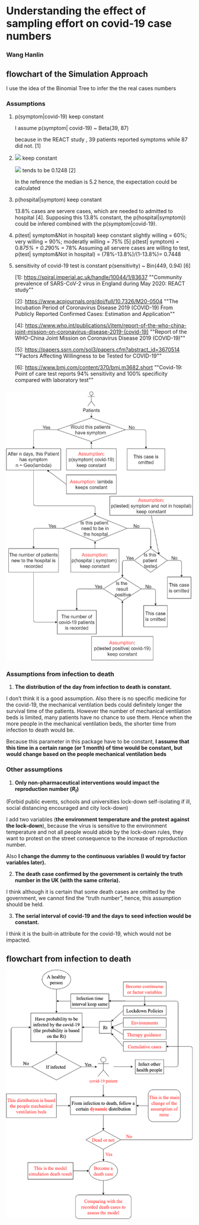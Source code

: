 # Understanding the effect of sampling effort on covid-19 case numbers

### Wang Hanlin

## flowchart of the Simulation Approach

I use the idea of the Binomial Tree to infer the the real cases numbers

### Assumptions

1. p(symptom|covid-19) keep constant

   I assume p(symptom| covid-19) ~ Beta(39, 87)

   because in the REACT study , 39 patients reported symptoms while 87 did not. [1]



2. ![](http://latex.codecogs.com/svg.latex?\lambda) keep constant

   ![](http://latex.codecogs.com/svg.latex?\lambda) tends to be 0.1248 [2]
   
   In the reference the median is 5.2 hence, the expectation could be calculated


3. p(hospital|symptom) keep constant

   13.8% cases are servere cases, which are needed to admitted to hospital [4]. Supposing this 13.8% constant, the p(hospital|symptom)) could be infered combined with the p(symptom|covid-19).
   

4.  p(test| symptom&Not in hospital) keep constant
    slightly willing = 60%; very willing = 90%; moderatly willing = 75% [5]
    p(test| symptom)  = 0.8*75% + 0.2*90% = 78% Assuming all servere cases are willing to test, p(test| symptom&Not in hospital)  = (78%-13.8%)/(1-13.8%)= 0.7448
    
5. sensitivity of covid-19 test is constant
    p(sensitivity) ~ Bin(449, 0.94) [6]
    
    [1]: https://spiral.imperial.ac.uk/handle/10044/1/83637 ""Community prevalence of SARS-CoV-2 virus in England during May 2020: REACT study""
    
    [2]: https://www.acpjournals.org/doi/full/10.7326/M20-0504	""The Incubation Period of Coronavirus Disease 2019 (COVID-19) From Publicly Reported Confirmed Cases: Estimation and Application""
   
   [4]: https://www.who.int/publications/i/item/report-of-the-who-china-joint-mission-on-coronavirus-disease-2019-(covid-19)    ""Report of the WHO-China Joint Mission on Coronavirus Disease 2019 (COVID-19)""
   
   [5]: https://papers.ssrn.com/sol3/papers.cfm?abstract_id=3670514    ""Factors Affecting Willingness to be Tested for COVID-19""
    
   [6]: https://www.bmj.com/content/370/bmj.m3682.short    ""Covid-19: Point of care test reports 94% sensitivity and 100% specificity compared with laboratory test""



    

### ![avatar](/binomialtrees.png)



### Assumptions from infection to death

1. **The distribution of the day from infection to death is constant.**

I don’t think it is a good assumption. Also there is no specific medicine for the covid-19, the mechanical ventilation beds could definitely longer the survival time of the patients. However the number of mechanical ventilation beds is limited, many patients have no chance to use them. Hence when the more people in the mechanical ventilation beds, the shorter time from infection to death would be.

Because this parameter in this package have to be constant, **I assume that this time in a certain range (or 1 month) of time would be constant, but would change based on the people mechanical ventilation beds**

### Other assumptions

1. **Only non-pharmaceutical interventions would impact the reproduction number ($R_t$)**

(Forbid public events, schools and universities lock-down self-isolating if ill, social distancing encouraged and city lock-down)


I add two variables (**the environment temperature and the protest against the lock-down**), because the virus is sensitive to the environment temperature and not all people would abide by the lock-down rules, they want to protest on the street consequence to the increase of reproduction number.

Also **I change the dummy to the continuous variables (I would try factor variables later).**

2. **The death case confirmed by the government is certainly the truth number in the UK (with the same criteria).**

I think although it is certain that some death cases are omitted by the government, we cannot find the “truth number”, hence, this assumption should be held.

3. **The serial interval of covid-19 and the days to seed infection would be constant.**

I think it is the built-in attribute for the covid-19, which would not be impacted.

## flowchart from infection to death

![avatar](./flowchart.png)
